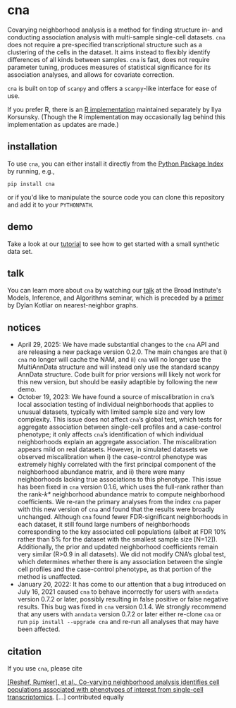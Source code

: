 # cna
Covarying neighborhood analysis is a method for finding structure in- and conducting association analysis with multi-sample single-cell datasets. `cna` does not require a pre-specified transcriptional structure such as a clustering of the cells in the dataset. It aims instead to flexibly identify differences of all kinds between samples. `cna` is fast, does not require parameter tuning, produces measures of statistical significance for its association analyses, and allows for covariate correction.

`cna` is built on top of `scanpy` and offers a `scanpy`-like interface for ease of use.

If you prefer R, there is an [R implementation](https://github.com/korsunskylab/rcna) maintained separately by Ilya Korsunsky. (Though the R implementation may occasionally lag behind this implementation as updates are made.)

## installation
To use `cna`, you can either install it directly from the [Python Package Index](https://pypi.org/) by running, e.g.,

`pip install cna`

or if you'd like to manipulate the source code you can clone this repository and add it to your `PYTHONPATH`.

## demo
Take a look at our [tutorial](https://nbviewer.jupyter.org/github/yakirr/cna/blob/master/demo/demo.ipynb) to see how to get started with a small synthetic data set.

## talk
You can learn more about `cna` by watching our [talk](https://youtu.be/FlFYa79D4dc?t=2405) at the Broad Institute's Models, Inference, and Algorithms seminar, which is preceded by a [primer](https://youtu.be/FlFYa79D4dc) by Dylan Kotliar on nearest-neighbor graphs.

## notices
* April 29, 2025: We have made substantial changes to the `cna` API and are releasing a new package version 0.2.0. The main changes are that i) `cna` no longer will cache the NAM, and ii) `cna` will no longer use the MultiAnnData structure and will instead only use the standard scanpy AnnData structure. Code built for prior versions will likely not work for this new version, but should be easily adaptible by following the new demo.
* October 19, 2023: We have found a source of miscalibration in `cna`’s local association testing of individual neighborhoods that applies to unusual datasets, typically with limited sample size and very low complexity. This issue does not affect `cna`’s global test, which tests for aggregate association between single-cell profiles and a case-control phenotype; it only affects `cna`’s identification of which individual neighborhoods explain an aggregate association. The miscalibration appears mild on real datasets. However, in simulated datasets we observed miscalibration when i) the case-control phenotype was extremely highly correlated with the first principal component of the neighborhood abundance matrix, and ii) there were many neighborhoods lacking true associations to this phenotype. This issue has been fixed in `cna` version 0.1.6, which uses the full-rank rather than the rank-*k\** neighborhood abundance matrix to compute neighborhood coefficients. We re-ran the primary analyses from the index `cna` paper with this new version of `cna` and found that the results were broadly unchanged. Although `cna` found fewer FDR-significant neighborhoods in each dataset, it still found large numbers of neighborhoods corresponding to the key associated cell populations (albeit at FDR 10% rather than 5% for the dataset with the smallest sample size \[N=12\]). Additionally, the prior and updated neighborhood coefficients remain very similar (R>0.9 in all datasets). We did not modify CNA’s global test, which determines whether there is any association between the single cell profiles and the case-control phenotype, as that portion of the method is unaffected.
* January 20, 2022:  It has come to our attention that a bug introduced on July 16, 2021 caused `cna` to behave incorrectly for users with `anndata` version 0.7.2 or later, possibly resulting in false positive or false negative results. This bug was fixed in `cna` version 0.1.4. We strongly recommend that any users with `anndata` version 0.7.2 or later either re-clone `cna` or run `pip install --upgrade cna` and re-run all analyses that may have been affected.

## citation
If you use `cna`, please cite

[\[Reshef, Rumker\], et al., Co-varying neighborhood analysis identifies cell populations associated with phenotypes of interest from single-cell transcriptomics](https://www.nature.com/articles/s41587-021-01066-4). \[...\] contributed equally
